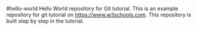 #hello-world
Hello World repository for Git tutorial.
This is an example repository for git tutorial on https://www.w3schools.com.
This repository is built step by step in the tutorial.